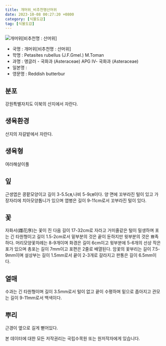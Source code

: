 ```yaml
---
title: 개머위_비추천명산머위
date: 2023-10-08 00:27:20 +0800
category: [식물도감]
tag: [식물도감]
---
```




![개머위[비추천명 : 산머위]](/fileUpload/plants/basic/Compositae/Petasites/9914/1_th2.JPG)
- 국명 : 개머위[비추천명 : 산머위]
- 학명 : Petasites rubellus (J.F.Gmel.) M.Toman
- 과명 : 앵글러 - 국화과 (Asteraceae) APG Ⅳ- 국화과 (Asteraceae)
- 일본명 : 
- 영문명 : Reddish butterbur


## 분포
강원특별자치도 이북의 산지에서 자란다.
## 생육환경
산지의 자갈밭에서 자란다.
## 생육형
여러해살이풀 
## 잎
근생엽은 콩팥모양이고 길이 3-5.5㎝,나비 5-9㎝이다. 양 면에 꼬부라진 털이 있고 가장자리에 치아모양톱니가 있으며 엽병은 길이 9-11cm로서 꼬부라진 털이 있다.
## 꽃
자화서(雌花序)는 꽃이 진 다음 길이 17-32cm로 자라고 거미줄같은 털이 밀생하며 포는 긴 타원형이고 길이 1.5-2cm로서 밑부분의 것은 끝이 둔하지만 윗부분의 것은 뾰족하다. 머리모양꽃차례는 8-9개이며 화경은 길이 6cm이고 윗부분에 5-6개의 선상 작은포가 있으며 총포는 길이 7mm이고 포편은 2줄로 배열된다. 암꽃의 꽃부리는 길이 7.5-9mm이며 설상부는 길이 1.5mm로서 끝이 2-3개로 갈라지고 판통은 길이 6.5mm이다.
## 열매
수과는 긴 타원형이며 길이 3.5mm로서 털이 없고 끝이 수평하며 밑으로 좁아지고 관모는 길이 9-11mm로서 백색이다.
## 뿌리
근경이 옆으로 길게 뻗어있다.






본 데이터에 대한 모든 저작권리는 국립수목원 또는 원저작자에게 있습니다.
